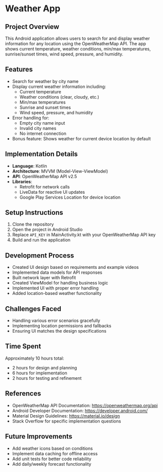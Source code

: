# Weather App

## Project Overview
This Android application allows users to search for and display weather information for any location using the OpenWeatherMap API. The app shows current temperature, weather conditions, min/max temperatures, sunrise/sunset times, wind speed, pressure, and humidity.

## Features
- Search for weather by city name
- Display current weather information including:
  - Current temperature
  - Weather conditions (clear, cloudy, etc.)
  - Min/max temperatures
  - Sunrise and sunset times
  - Wind speed, pressure, and humidity
- Error handling for:
  - Empty city name input
  - Invalid city names
  - No internet connection
- Bonus feature: Shows weather for current device location by default

## Implementation Details
- **Language**: Kotlin
- **Architecture**: MVVM (Model-View-ViewModel)
- **API**: OpenWeatherMap API v2.5
- **Libraries**:
  - Retrofit for network calls
  - LiveData for reactive UI updates
  - Google Play Services Location for device location

## Setup Instructions
1. Clone the repository
2. Open the project in Android Studio
3. Replace `API_KEY` in MainActivity.kt with your OpenWeatherMap API key
4. Build and run the application

## Development Process
- Created UI design based on requirements and example videos
- Implemented data models for API responses
- Built network layer with Retrofit
- Created ViewModel for handling business logic
- Implemented UI with proper error handling
- Added location-based weather functionality

## Challenges Faced
- Handling various error scenarios gracefully
- Implementing location permissions and fallbacks
- Ensuring UI matches the design specifications

## Time Spent
Approximately 10 hours total:
- 2 hours for design and planning
- 6 hours for implementation
- 2 hours for testing and refinement

## References
- OpenWeatherMap API Documentation: https://openweathermap.org/api
- Android Developer Documentation: https://developer.android.com/
- Material Design Guidelines: https://material.io/design
- Stack Overflow for specific implementation questions

## Future Improvements
- Add weather icons based on conditions
- Implement data caching for offline access
- Add unit tests for better code reliability
- Add daily/weekly forecast functionality
